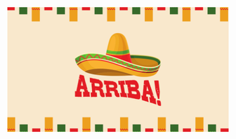 
<img src="https://github.com/ArribaSystem/ArribaSystem/blob/main/Arriba!%20%20Projeto.png" alt="Banner">
